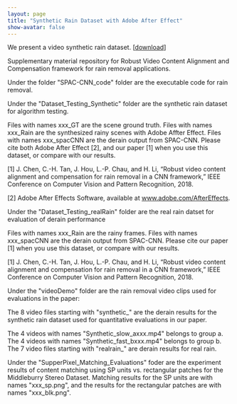 ```yaml
---
layout: page
title: "Synthetic Rain Dataset with Adobe After Effect"
show-avatar: false
---
```


We present a video synthetic rain dataset. \[[download](https://github.com/hotndy/SPAC-SupplementaryMaterials)\]

Supplementary material repository for Robust Video Content Alignment and Compensation framework for rain removal applications.

Under the folder "SPAC-CNN_code" folder are the executable code for rain removal.

Under the "Dataset_Testing_Synthetic" folder are the synthetic rain dataset for algorithm testing.

Files with names xxx_GT are the scene ground truth.
Files with names xxx_Rain are the synthesized rainy scenes with Adobe Affter Effect.
Files with names xxx_spacCNN are the derain output from SPAC-CNN.
Please cite both Adobe After Effect [2], and our paper [1] when you use this dataset, or compare with our results.

[1] J. Chen, C.-H. Tan, J. Hou, L.-P. Chau, and H. Li, “Robust video content alignment and compensation for rain removal in a CNN framework,” IEEE Conference on Computer Vision and Pattern Recognition, 2018.

[2] Adobe After Effects Software, available at www.adobe.com/AfterEffects.

Under the "Dataset_Testing_realRain" folder are the real rain datset for evaluation of derain performance

Files with names xxx_Rain are the rainy frames.
Files with names xxx_spacCNN are the derain output from SPAC-CNN.
Please cite our paper [1] when you use this dataset, or compare with our results.

[1] J. Chen, C.-H. Tan, J. Hou, L.-P. Chau, and H. Li, “Robust video content alignment and compensation for rain removal in a CNN framework,” IEEE Conference on Computer Vision and Pattern Recognition, 2018.

Under the "videoDemo" folder are the rain removal video clips used for evaluations in the paper:

The 8 video files starting with "synthetic_" are the derain results for the synthetic rain dataset used for quantitative evaluations in our paper.

The 4 videos with names "Synthetic_slow_axxx.mp4" belongs to group a.
The 4 videos with names "Synthetic_fast_bxxx.mp4" belongs to group b.
The 7 video files starting with "realrain_" are derain results for real rain.

Under the "SupperPixel_Matching_Evaluations" foder are the experiment results of content matching using SP units vs. rectangular patches for the Middleburry Stereo Dataset. Matching results for the SP units are with names "xxx_sp.png", and the results for the rectangular patches are with names "xxx_blk.png".

